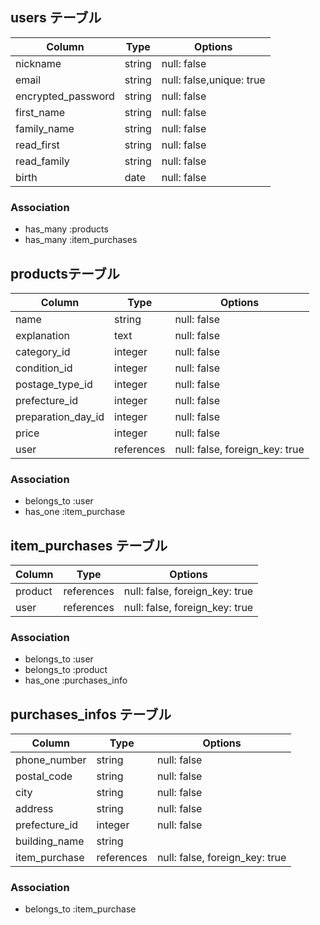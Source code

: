 ## users テーブル

| Column              | Type   | Options                 |
| ------------------  | ------ | ----------------------- |
| nickname            | string | null: false             |
| email               | string | null: false,unique: true|
| encrypted_password  | string | null: false             |
| first_name          | string | null: false             |
| family_name         | string | null: false             |
| read_first          | string | null: false             |
| read_family        | string | null: false              |
| birth               | date   | null: false             |



### Association

- has_many :products
- has_many :item_purchases

##  productsテーブル

| Column               | Type       | Options                        |
| -------------------  | ------     | ------------------------------ |
| name                 | string     | null: false                    |
| explanation          | text       | null: false                    |
| category_id          | integer    | null: false                    |
| condition_id         | integer    | null: false                    |
| postage_type_id      | integer    | null: false                    |
| prefecture_id        | integer    | null: false                    |
| preparation_day_id   | integer    | null: false                    |
| price                | integer    | null: false                    |
| user                 | references | null: false, foreign_key: true | 

### Association

- belongs_to :user
- has_one :item_purchase

## item_purchases テーブル
| Column        | Type       | Options                        |
| ------------- | ---------- | ------------------------------ |
| product       | references | null: false, foreign_key: true |
| user          | references | null: false, foreign_key: true |


### Association

- belongs_to :user
- belongs_to :product
- has_one :purchases_info

## purchases_infos テーブル

| Column        | Type        | Options                        |
| ------------- | ----------  | ------------------------------ |
| phone_number  | string      | null: false                    |
| postal_code   | string      | null: false                    |
| city          | string      | null: false                    |
| address       | string      | null: false                    |
| prefecture_id | integer     | null: false                    |
| building_name | string      |                                |
| item_purchase | references  | null: false, foreign_key: true |


### Association

- belongs_to  :item_purchase